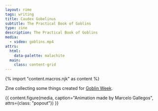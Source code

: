 ```yaml
---
layout: rime
tags: writing
title: Caudex Gobelinus
subtitle: The Practical Book of Goblins
type: zine
description: The Practical Book of Goblins
media:
  - video: goblins.mp4
attrs:
  html:
    data-palette: malachite
  main:
    class: content-grid
---
```

{% import "content.macros.njk" as content %}

Zine collecting some things created for [Goblin Week](https://goblinweek.tumblr.com/).

{{ content.figure(media, caption="Animation made by Marcelo Gallegos", attrs={class: "popout"}) }}
